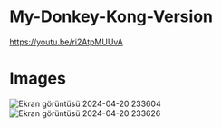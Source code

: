 # My-Donkey-Kong-Version
https://youtu.be/ri2AtpMUUvA
# Images
![Ekran görüntüsü 2024-04-20 233604](https://github.com/BatuhanKaraca99/My-Donkey-Kong-Version/assets/47457138/ab1630ea-f2de-4cc5-84f9-46343a5e932f)
![Ekran görüntüsü 2024-04-20 233626](https://github.com/BatuhanKaraca99/My-Donkey-Kong-Version/assets/47457138/1f712119-f362-4c73-98be-8d1018e301b0)
